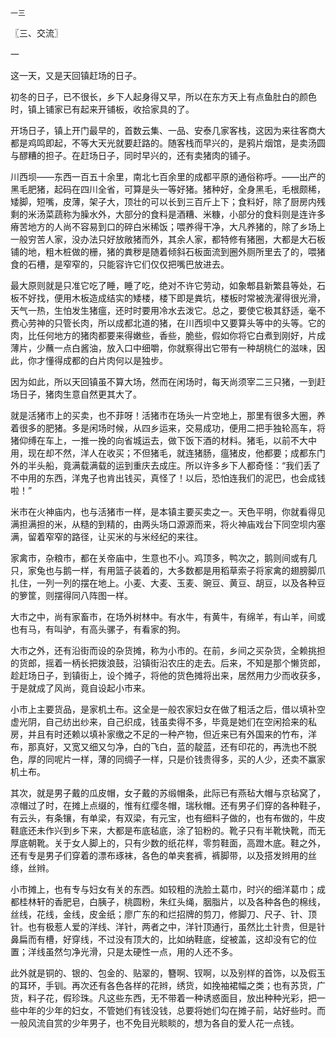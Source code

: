     一三 

   〖三、交流〗

   一

   这一天，又是天回镇赶场的日子。

   初冬的日子，已不很长，乡下人起身得又早，所以在东方天上有点鱼肚白的颜色时，镇上铺家已有起来开铺板，收拾家具的了。

   开场日子，镇上开门最早的，首数云集、一品、安泰几家客栈，这因为来往客商大都是鸡鸣即起，不等大天光就要赶路的。随客栈而早兴的，是鸦片烟馆，是卖汤圆与醪糟的担子。在赶场日子，同时早兴的，还有卖猪肉的铺子。

   川西坝——东西一百五十余里，南北七百余里的成都平原的通俗称呼。——出产的黑毛肥猪，起码在四川全省，可算是头一等好猪。猪种好，全身黑毛，毛根颇稀，矮脚，短嘴，皮薄，架子大，顶壮的可以长到三百斤上下；食料好，除了厨房内残剩的米汤菜蔬称为臊水外，大部分的食料是酒糟、米糠，小部分的食料则是连许多瘠苦地方的人尚不容易到口的碎白米稀饭；喂养得干净，大凡养猪的，除了乡场上一般穷苦人家，没办法只好放敞猪而外，其余人家，都特修有猪圈，大都是大石板铺的地，粗木桩做的栅，猪的粪秽是随着倾斜石板面流到圈外厕所里去了的，喂猪食的石槽，是窄窄的，只能容许它们仅仅把嘴巴放进去。

   最大原则就是只准它吃了睡，睡了吃，绝对不许它劳动，如象郫县新繁县等处，石板不好找，便用木板造成结实的矮楼，楼下即是粪坑，楼板时常被洗濯得很光滑，天气一热，生怕发生猪瘟，还时时要用冷水去泼它。总之，要使它极其舒适，毫不费心劳神的只管长肉，所以成都北道的猪，在川西坝中又要算头等中的头等。它的肉，比任何地方的猪肉都要来得嫩些，香些，脆些，假如你将它白煮到刚好，片成薄片，少蘸一点白酱油，放入口中细嚼，你就察得出它带有一种胡桃仁的滋味，因此，你才懂得成都的白片肉何以是独步。

   因为如此，所以天回镇虽不算大场，然而在闲场时，每天尚须宰二三只猪，一到赶场日子，猪肉生意自然更其大了。

   就是活猪市上的买卖，也不菲呀！活猪市在场头一片空地上，那里有很多大圈，养着很多的肥猪。多是闲场时候，从四乡运来，交易成功，便用二把手独轮高车，将猪仰缚在车上，一推一挽的向省城运去，做下饭下酒的材料。猪毛，以前不大中用，现在却不然，洋人在收买；不但猪毛，就连猪肠，瘟猪皮，他都要；成都东门外的半头船，竟满载满载的运到重庆去成庄。所以许多乡下人都奇怪：“我们丢了不中用的东西，洋鬼子也肯出钱买，真怪了！以后，恐怕连我们的泥巴，也会成钱啦！”

   米市在火神庙内，也与活猪市一样，是本镇主要买卖之一。天色平明，你就看得见满担满担的米，从糙的到精的，由两头场口源源而来，将火神庙戏台下同空坝内塞满，留着窄窄的路径，让买米的与米经纪的来往。

   家禽市，杂粮市，都在关帝庙中，生意也不小。鸡顶多，鸭次之，鹅则间或有几只，家兔也与鹅一样，有用篮子装着的，大多数都是用稻草索子将家禽的翅膀脚爪扎住，一列一列的摆在地上。小麦、大麦、玉麦、豌豆、黄豆、胡豆，以及各种豆的箩筐，则摆得同八阵图一样。

   大市之中，尚有家畜市，在场外树林中。有水牛，有黄牛，有绵羊，有山羊，间或也有马，有叫驴，有高头骡子，有看家的狗。

   大市之外，还有沿街而设的杂货摊，称为小市的。在前，乡间之买杂货，全赖挑担的货郎，摇着一柄长把拨浪鼓，沿镇街沿农庄的走去。后来，不知是那个懒货郎，趁赶场日子，到镇街上，设个摊子，将他的货色摊将出来，居然用力少而收获多，于是就成了风尚，竟自设起小市来。

   小市上主要货品，是家机土布。这全是一般农家妇女在做了粗活之后，借以填补空虚光阴，自己纺出纱来，自己织成，钱虽卖得不多，毕竟是她们在空闲拾来的私房，并且有时还赖以填补家缴之不足的一种产物，但近来已有外国来的竹布，洋布，那真好，又宽又细又匀净，白的飞白，蓝的靛蓝，还有印花的，再洗也不脱色，厚的同呢片一样，薄的同绸子一样，只是价钱贵得多，买的人少，还卖不赢家机土布。

   其次，就是男子戴的瓜皮帽，女子戴的苏缎帽条，此际已有燕毡大帽与京毡窝了，凉帽过了时，在摊上点缀的，惟有红缨冬帽，瑞秋帽。还有男子们穿的各种鞋子，有云头，有条镶，有单梁，有双梁，有元宝，也有细料子做的，也有布做的，牛皮鞋底还未作兴到乡下来，大都是布底毡底，涂了铅粉的。靴子只有半靴快靴，而无厚底朝靴。关于女人脚上的，只有少数的纸花样，零剪鞋面，高蹬木底。鞋之外，还有专是男子们穿着的漂布琢袜，各色的单夹套裤，裤脚带，以及搭发辫用的丝绦，丝辫。

   小市摊上，也有专与妇女有关的东西。如较粗的洗脸土葛巾，时兴的细洋葛巾；成都桂林轩的香肥皂，白胰子，桃圆粉，朱红头绳，胭脂片，以及各种各色的棉线，丝线，花线，金线，皮金纸；廖广东的和烂招牌的剪刀，修脚刀、尺子、针、顶针。也有极惹人爱的洋线、洋针，两者之中，洋针顶通行，虽然比土针贵，但是针鼻扁而有槽，好穿线，不过没有顶大的，比如纳鞋底，绽被盖，这却没有它的位置；洋线虽然匀净光滑，只是太硬性一点，用的人还不多。

   此外就是铜的、银的、包金的、贴翠的，簪啊、钗啊，以及别样的首饰，以及假玉的耳环，手钏。再次还有各色各样的花辫，绣货，如挽袖裙幅之类；也有苏货，广货，料子花，假珍珠。凡这些东西，无不带着一种诱惑面目，放出种种光彩，把一些中年的少年的妇女，不管她们有钱没钱，总要将她们勾在摊子前，站好些时。而一般风流自赏的少年男子，也不免目光睒睒的，想为各自的爱人花一点钱。

